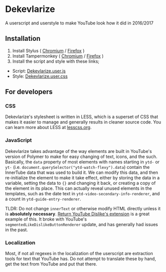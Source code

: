 # Dekevlarize
A userscript and userstyle to make YouTube look how it did in 2016/2017

## Installation
1. Install Stylus ( [Chromium](https://chrome.google.com/webstore/detail/stylus/clngdbkpkpeebahjckkjfobafhncgmne) / [Firefox](https://addons.mozilla.org/en-US/firefox/addon/styl-us/) )
2. Install Tampermonkey ( [Chromium](https://chrome.google.com/webstore/detail/tampermonkey/dhdgffkkebhmkfjojejmpbldmpobfkfo) / [Firefox](https://addons.mozilla.org/en-US/firefox/addon/tampermonkey/) )
3. Install the script and style with these links;

* Script: [Dekevlarize.user.js](Dekevlarize.user.js)
* Style: [Dekevlarize.user.css](Dekevlarize.user.css)

## For developers

### CSS
Dekevlarize's stylesheet is written in LESS, which is a superset of CSS that makes it easier to manage and generally results in cleaner source code. You can learn more about LESS at [lesscss.org](https://lesscss.org/).

### JavaScript
Dekevlarize takes advantage of the way elements are built in YouTube's version of Polymer to make for easy changing of text, icons, and the such. Basically, the `data` property of most elements with names starting in `ytd-` or `yt-` (i.e. `document.querySelector("ytd-watch-flexy").data`) contain the InnerTube data that was used to build it. We can modify this data, and then re-initialize the element to make it take effect, either by storing the data in a variable, setting the data to `{}` and changing it back, or creating a copy of the element in its place. This can actually reveal unused elements in the templates, such as the date text in `ytd-video-secondary-info-renderer`, and a count in `ytd-guide-entry-renderer`.

TLDR: Do not change `innerText` or otherwise modify HTML directly unless it is **absolutely necessary**. [Return YouTube Dislike's extension](https://returnyoutubedislike.com/) is a great example of this. It broke with YouTube's `segmentedLikeDislikeButtonRenderer` update, and has generally had issues in the past.


### Localization
Most, if not all regexes in the localization of the userscript are extraction tools for text that YouTube has. Do not attempt to translate these by hand, get the text from YouTube and put that there.